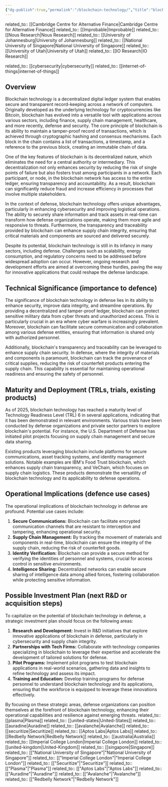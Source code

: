 ```yaml
---
{"dg-publish":true,"permalink":"/blockchain-technology/","title":"blockchain technology","tags":["blockchain","data","security","tech","trl-4"]}
---
```


related_to:: [[Cambridge Centre for Alternative Finance\|Cambridge Centre for Alternative Finance]]
related_to:: [[Improbable\|Improbable]]
related_to:: [[Nous Research\|Nous Research]]
related_to:: [[University of Johannesburg\|University of Johannesburg]]
related_to:: [[National University of Singapore\|National University of Singapore]]
related_to:: [[University of Utah\|University of Utah]]
related_to:: [[IO Research\|IO Research]]

related_to:: [[cybersecurity\|cybersecurity]]
related_to:: [[internet-of-things\|internet-of-things]]

## Overview
Blockchain technology is a decentralized digital ledger system that enables secure and transparent record-keeping across a network of computers. Originally developed as the underlying technology for cryptocurrencies like Bitcoin, blockchain has evolved into a versatile tool with applications across various sectors, including finance, supply chain management, healthcare, and more recently, defense and security. The core principle of blockchain is its ability to maintain a tamper-proof record of transactions, which is achieved through cryptographic hashing and consensus mechanisms. Each block in the chain contains a list of transactions, a timestamp, and a reference to the previous block, creating an immutable chain of data.

One of the key features of blockchain is its decentralized nature, which eliminates the need for a central authority or intermediary. This decentralization not only enhances security by reducing the risk of single points of failure but also fosters trust among participants in a network. Each participant, or node, in the blockchain network has access to the entire ledger, ensuring transparency and accountability. As a result, blockchain can significantly reduce fraud and increase efficiency in processes that involve multiple stakeholders.

In the context of defense, blockchain technology offers unique advantages, particularly in enhancing cybersecurity and improving logistical operations. The ability to securely share information and track assets in real-time can transform how defense organizations operate, making them more agile and responsive to threats. Furthermore, the transparency and traceability provided by blockchain can enhance supply chain integrity, ensuring that critical materials and components are sourced and delivered securely.

Despite its potential, blockchain technology is still in its infancy in many sectors, including defense. Challenges such as scalability, energy consumption, and regulatory concerns need to be addressed before widespread adoption can occur. However, ongoing research and development efforts are aimed at overcoming these hurdles, paving the way for innovative applications that could reshape the defense landscape.

## Technical Significance (importance to defence)
The significance of blockchain technology in defense lies in its ability to enhance security, improve data integrity, and streamline operations. By providing a decentralized and tamper-proof ledger, blockchain can protect sensitive military data from cyber threats and unauthorized access. This is particularly crucial in an era where cyber warfare is increasingly prevalent. Moreover, blockchain can facilitate secure communication and collaboration among various defense entities, ensuring that information is shared only with authorized personnel.

Additionally, blockchain's transparency and traceability can be leveraged to enhance supply chain security. In defense, where the integrity of materials and components is paramount, blockchain can track the provenance of critical supplies, reducing the risk of counterfeit products entering the supply chain. This capability is essential for maintaining operational readiness and ensuring the safety of personnel.

## Maturity and Deployment (TRLs, trials, existing products)
As of 2025, blockchain technology has reached a maturity level of Technology Readiness Level (TRL) 6 in several applications, indicating that it has been demonstrated in relevant environments. Various trials have been conducted by defense organizations and private sector partners to explore blockchain's potential. For instance, the U.S. Department of Defense has initiated pilot projects focusing on supply chain management and secure data sharing.

Existing products leveraging blockchain include platforms for secure communications, asset tracking systems, and identity management solutions. Notable examples are IBM's Food Trust blockchain, which enhances supply chain transparency, and VeChain, which focuses on supply chain logistics. These products demonstrate the versatility of blockchain technology and its applicability to defense operations.

## Operational Implications (defence use cases)
The operational implications of blockchain technology in defense are profound. Potential use cases include:

1. **Secure Communications:** Blockchain can facilitate encrypted communication channels that are resistant to interception and tampering, enhancing operational security.
2. **Supply Chain Management:** By tracking the movement of materials and components in real-time, blockchain can ensure the integrity of the supply chain, reducing the risk of counterfeit goods.
3. **Identity Verification:** Blockchain can provide a secure method for verifying the identities of personnel and systems, crucial for access control in sensitive environments.
4. **Intelligence Sharing:** Decentralized networks can enable secure sharing of intelligence data among allied forces, fostering collaboration while protecting sensitive information.

## Possible Investment Plan (next R&D or acquisition steps)
To capitalize on the potential of blockchain technology in defense, a strategic investment plan should focus on the following areas:

1. **Research and Development:** Invest in R&D initiatives that explore innovative applications of blockchain in defense, particularly in cybersecurity and supply chain integrity.
2. **Partnerships with Tech Firms:** Collaborate with technology companies specializing in blockchain to leverage their expertise and accelerate the development of tailored solutions for defense.
3. **Pilot Programs:** Implement pilot programs to test blockchain applications in real-world scenarios, gathering data and insights to refine technology and assess its impact.
4. **Training and Education:** Develop training programs for defense personnel to understand blockchain technology and its applications, ensuring that the workforce is equipped to leverage these innovations effectively.

By focusing on these strategic areas, defense organizations can position themselves at the forefront of blockchain technology, enhancing their operational capabilities and resilience against emerging threats.
related_to:: [[plasma\|Plasma]]
related_to:: [[united-states\|United-States]]
related_to:: [[auradine\|Auradine]]
related_to:: [[avalanche\|Avalanche]]
related_to:: [[securitize\|Securitize]]
related_to:: [[Aptos Labs\|Aptos Labs]]
related_to:: [[Redbelly Network\|Redbelly Network]]
related_to:: [[australia\|Australia]]
related_to:: [[Imperial College London\|Imperial College London]]
related_to:: [[united-kingdom\|United-Kingdom]]
related_to:: [[singapore\|Singapore]]
related_to:: [["National University of Singapore"\|"National University of Singapore"]]
related_to:: [["Imperial College London"\|"Imperial College London"]]
related_to:: [["Securitize"\|"Securitize"]]
related_to:: [["Plasma"\|"Plasma"]]
related_to:: [["Aptos Labs"\|"Aptos Labs"]]
related_to:: [["Auradine"\|"Auradine"]]
related_to:: [["Avalanche"\|"Avalanche"]]
related_to:: [["Redbelly Network"\|"Redbelly Network"]]
